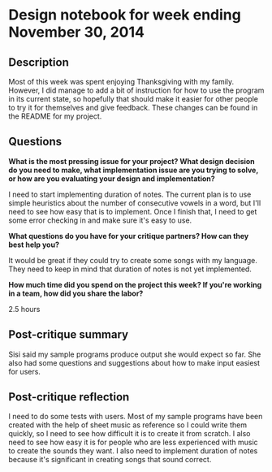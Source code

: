 # Design notebook for week ending November 30, 2014

## Description

<!--**TODO:** Fill in this part with information about your work this week:
important design decisions, changes to previous decisions, open questions,
exciting milestones, preliminary results, etc. Feel free to include images
(e.g., a sketch of the design or a screenshot of a running program), links to
code, and any other resources that you think will help clearly convey your
design process.-->
Most of this week was spent enjoying Thanksgiving with my family. However, I did manage to add a bit of instruction for how to use the program in its current state, so hopefully that should make it easier for other people to try it for themselves and give feedback. These changes can be found in the README for my project.

## Questions

**What is the most pressing issue for your project? What design decision do
you need to make, what implementation issue are you trying to solve, or how
are you evaluating your design and implementation?**

I need to start implementing duration of notes. The current plan is to use simple heuristics about the number of consecutive vowels in a word, but I'll need to see how easy that is to implement. Once I finish that, I need to get some error checking in and make sure it's easy to use.

**What questions do you have for your critique partners? How can they best help
you?**

It would be great if they could try to create some songs with my language. They need to keep in mind that duration of notes is not yet implemented.

**How much time did you spend on the project this week? If you're working in a
team, how did you share the labor?**

2.5 hours

## Post-critique summary
Sisi said my sample programs produce output she would expect so far. She also had some questions and suggestions about how to make input easiest for users.


## Post-critique reflection
I need to do some tests with users. Most of my sample programs have been created with the help of sheet music as reference so I could write them quickly, so I need to see how difficult it is to create it from scratch. I also need to see how easy it is for people who are less experienced with music to create the sounds they want. I also need to implement duration of notes because it's significant in creating songs that sound correct.

